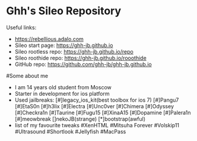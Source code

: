 # Ghh's Sileo Repository

Useful links:
- https://rebellious.adalo.com 
- Sileo start page: https://ghh-jb.github.io
- Sileo rootless repo: https://ghh-jb.github.io/repo
- Sileo roothide repo: https://ghh-jb.github.io/rooothide
- GitHub repo: https://github.com/ghh-jb/ghh-jb.github.io


#Some about me

- I am 14 years old student from Moscow
- Starter in development for ios platform
- Used jailbreaks:
    [#]legacy_ios_kit(best toolbox for ios 7)
    [#]Pangu7
    [#]EtaS0n
    [#]h3lix
    [#]Electra
    [#]Unc0ver
    [#]Chimera
    [#]Odyssey
    [#]Checkra1n
    [#]Taurine
    [#]Fugu15
    [#]XinaA15
    [#]Dopamine
    [#]Palera1n
    [#]meowbreak
    []nekoJB(strange)
    [*]bootstrap(awful)
- list of my favourite tweaks
    #XenHTML
    #Mitsuha Forever
    #Volskip11
    #Ultrasound
    #Shortlook
    #Jellyfish
    #MacPass
